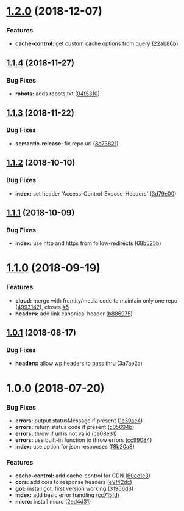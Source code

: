 # [1.2.0](https://github.com/frontity/cloud/compare/v1.1.4...v1.2.0) (2018-12-07)


### Features

* **cache-control:** get custom cache options from query ([22ab86b](https://github.com/frontity/cloud/commit/22ab86b))

## [1.1.4](https://github.com/frontity/cloud/compare/v1.1.3...v1.1.4) (2018-11-27)


### Bug Fixes

* **robots:** adds robots.txt ([04f5310](https://github.com/frontity/cloud/commit/04f5310))

## [1.1.3](https://github.com/frontity/cloud/compare/v1.1.2...v1.1.3) (2018-11-22)


### Bug Fixes

* **semantic-release:** fix repo url ([8d73821](https://github.com/frontity/cloud/commit/8d73821))

## [1.1.2](https://github.com/frontity/cloud/compare/v1.1.1...v1.1.2) (2018-10-10)


### Bug Fixes

* **index:** set header 'Access-Control-Expose-Headers' ([3d79e00](https://github.com/frontity/cloud/commit/3d79e00))

## [1.1.1](https://github.com/frontity/cloud/compare/v1.1.0...v1.1.1) (2018-10-09)


### Bug Fixes

* **index:** use http and https from follow-redirects ([68b525b](https://github.com/frontity/cloud/commit/68b525b))

# [1.1.0](https://github.com/frontity/cloud/compare/v1.0.1...v1.1.0) (2018-09-19)


### Features

* **cloud:** merge with frontity/media code to maintain only one repo ([4993142](https://github.com/frontity/cloud/commit/4993142)), closes [#5](https://github.com/frontity/cloud/issues/5)
* **headers:** add link canonical header ([b886975](https://github.com/frontity/cloud/commit/b886975))

## [1.0.1](https://github.com/frontity/cloud/compare/v1.0.0...v1.0.1) (2018-08-17)


### Bug Fixes

* **headers:** allow wp headers to pass thru ([3a7ae2a](https://github.com/frontity/cloud/commit/3a7ae2a))

# 1.0.0 (2018-07-20)


### Bug Fixes

* **errors:** output statusMessage if present ([1e39ac4](https://github.com/frontity/cloud/commit/1e39ac4))
* **errors:** return status code if present ([c05694b](https://github.com/frontity/cloud/commit/c05694b))
* **errors:** throw if url is not valid ([ce08e31](https://github.com/frontity/cloud/commit/ce08e31))
* **errors:** use built-in function to throw errors ([cc99084](https://github.com/frontity/cloud/commit/cc99084))
* **index:** use option for json responses ([f8b20a8](https://github.com/frontity/cloud/commit/f8b20a8))


### Features

* **cache-control:** add cache-control for CDN ([60ec1c3](https://github.com/frontity/cloud/commit/60ec1c3))
* **cors:** add cors to response headers ([e9f42dc](https://github.com/frontity/cloud/commit/e9f42dc))
* **got:** install got. first version working ([31966d3](https://github.com/frontity/cloud/commit/31966d3))
* **index:** add basic error handling ([cc715fd](https://github.com/frontity/cloud/commit/cc715fd))
* **micro:** install micro ([2ed4d31](https://github.com/frontity/cloud/commit/2ed4d31))
